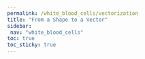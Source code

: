 ```yaml
---
permalink: /white_blood_cells/vectorization
title: "From a Shape to a Vector"
sidebar:
 nav: "white_blood_cells"
toc: true
toc_sticky: true
---
```

